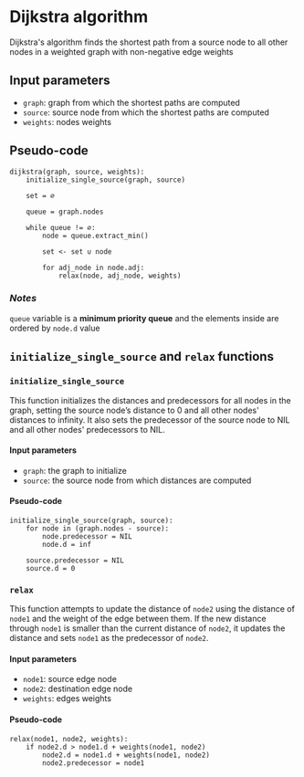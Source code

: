 # Dijkstra algorithm

Dijkstra's algorithm finds the shortest path from a source node to all other nodes in a weighted graph with non-negative edge weights

## Input parameters

- `graph`: graph from which the shortest paths are computed
- `source`: source node from which the shortest paths are computed
- `weights`: nodes weights

## Pseudo-code

```
dijkstra(graph, source, weights):
    initialize_single_source(graph, source)

    set = ∅

    queue = graph.nodes

    while queue != ∅:
        node = queue.extract_min()

        set <- set ∪ node

        for adj_node in node.adj:
            relax(node, adj_node, weights)

```

### _Notes_

`queue` variable is a **minimum priority queue** and the elements inside are ordered by `node.d` value

## `initialize_single_source` and `relax` functions

### `initialize_single_source`

This function initializes the distances and predecessors for all nodes in the graph, setting the source node’s distance to 0 and all other nodes' distances to infinity. It also sets the predecessor of the source node to NIL and all other nodes' predecessors to NIL.

#### Input parameters

- `graph`: the graph to initialize
- `source`: the source node from which distances are computed

#### Pseudo-code

```
initialize_single_source(graph, source):
    for node in (graph.nodes - source):
        node.predecessor = NIL
        node.d = inf

    source.predecessor = NIL
    source.d = 0
```

### `relax`

This function attempts to update the distance of `node2` using the distance of `node1` and the weight of the edge between them. If the new distance through `node1` is smaller than the current distance of `node2`, it updates the distance and sets `node1` as the predecessor of `node2`.

#### Input parameters

- `node1`: source edge node
- `node2`: destination edge node
- `weights`: edges weights

#### Pseudo-code

```
relax(node1, node2, weights):
    if node2.d > node1.d + weights(node1, node2)
        node2.d = node1.d + weights(node1, node2)
        node2.predecessor = node1
```
